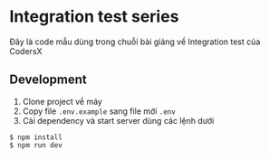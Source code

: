 # Integration test series

Đây là code mẫu dùng trong chuỗi bài giảng về Integration test của CodersX

## Development

1. Clone project về máy
2. Copy file `.env.example` sang file mới `.env`
3. Cài dependency và start server dùng các lệnh dưới

```
$ npm install
$ npm run dev
```
